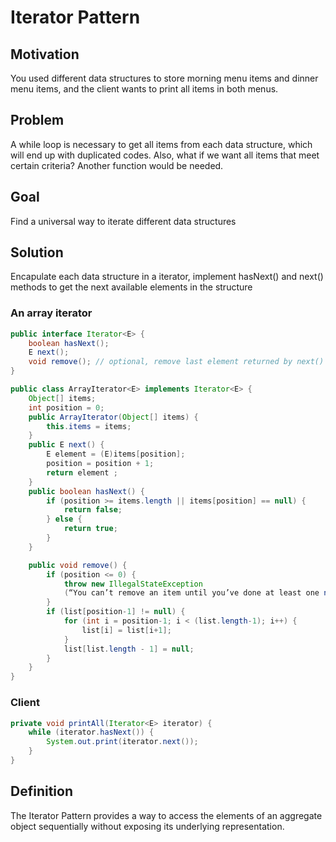 # Iterator Pattern

## Motivation
You used different data structures to store morning menu items and dinner menu items, and the client wants to print all items in both menus. 

## Problem
A while loop is necessary to get all items from each data structure, which will end up with duplicated codes. Also, what if we want all items that meet certain criteria? Another function would be needed.

## Goal
Find a universal way to iterate different data structures

## Solution
Encapulate each data structure in a iterator, implement hasNext() and next() methods to get the next available elements in the structure

### An array iterator
```Java
public interface Iterator<E> {
    boolean hasNext();
    E next();
    void remove(); // optional, remove last element returned by next()
}
```
```Java
public class ArrayIterator<E> implements Iterator<E> {
    Object[] items;
    int position = 0;
    public ArrayIterator(Object[] items) {
        this.items = items;
    }
    public E next() {
        E element = (E)items[position];
        position = position + 1;
        return element ;
    }
    public boolean hasNext() {
        if (position >= items.length || items[position] == null) {
            return false;
        } else {
            return true;
        }
    }

    public void remove() {
        if (position <= 0) {
            throw new IllegalStateException
            (“You can’t remove an item until you’ve done at least one next()”);
        }
        if (list[position-1] != null) {
            for (int i = position-1; i < (list.length-1); i++) {
                list[i] = list[i+1];
            }
            list[list.length - 1] = null;
        }
    }
}
```
### Client
```Java
private void printAll(Iterator<E> iterator) {
    while (iterator.hasNext()) {
        System.out.print(iterator.next());
    }
}
```

## Definition
The Iterator Pattern provides a way to access the elements of an aggregate object sequentially without exposing its underlying representation.